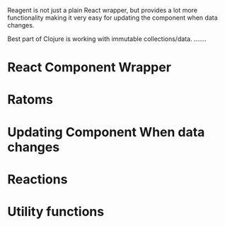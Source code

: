 
Reagent is not just a plain React wrapper, but provides a lot more functionality 
making it very easy for updating the component when data changes.

Best part of Clojure is working with immutable collections/data. ....... 

# React Component Wrapper

# Ratoms

# Updating Component When data changes

# Reactions

# Utility functions